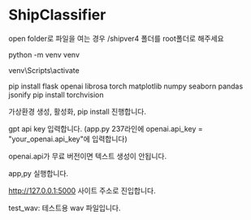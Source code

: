 # ShipClassifier

open folder로 파일을 여는 경우 /shipver4 폴더를 root폴더로 해주세요

python -m venv venv

venv\Scripts\activate

pip install flask openai librosa torch matplotlib numpy seaborn pandas jsonify
pip install torchvision

가상환경 생성, 활성화, pip install 진행합니다.

gpt api key 입력합니다. (app.py 237라인에 openai.api_key = "your_openai.api_key"에 입력합니다)

openai.api가 무료 버전이면 텍스트 생성이 안됩니다.

app,py 실행합니다.

http://127.0.0.1:5000 사이트 주소로 진입합니다.

test_wav: 테스트용 wav 파일입니다.


